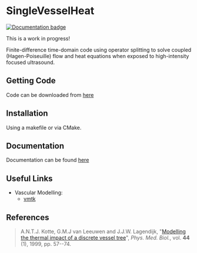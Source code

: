 SingleVesselHeat
================

[![Documentation badge](https://readthedocs.org/projects/singlevesselheat/badge/?version=latest)](http://singlevesselheat.readthedocs.org/en/latest/)

This is a work in progress!

Finite-difference time-domain code using operator splitting to solve coupled (Hagen-Poiseuille) flow and heat equations when exposed to high-intensity focused ultrasound. 

Getting Code
------------
Code can be downloaded from [here](http://djps.github.io/SingleVesselHeat/)

Installation
------------

Using a makefile or via CMake.

Documentation
-------------

Documentation can be found [here](http://singlevesselheat.readthedocs.io/en/master/)

Useful Links
------------

* Vascular Modelling: 
  * [vmtk](http://www.vmtk.org/) 

References
----------

> A.N.T.J. Kotte, G.M.J van Leeuwen and J.J.W. Lagendijk, "[Modelling the thermal impact of a discrete vessel tree]()", *Phys. Med. Biol.*, vol. **44** (1), 1999, pp. 57--74.

